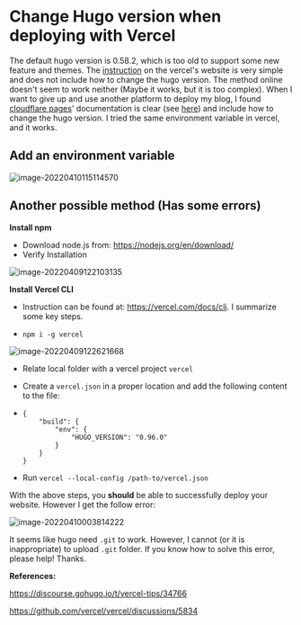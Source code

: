 # Change Hugo version when deploying with Vercel

The default hugo version is 0.58.2, which is too old to support some new feature and themes. The [instruction](https://vercel.com/guides/deploying-hugo-with-vercel) on the vercel's website is very simple and does not include how to change the hugo version. The method online doesn't seem to work neither (Maybe it works, but it is too complex). When I want to give up and use another platform to deploy my blog, I found [cloudflare pages](https://pages.cloudflare.com/)' documentation is clear (see [here](https://developers.cloudflare.com/pages/framework-guides/deploy-a-hugo-site/)) and include how to change the hugo version. I tried the same environment variable in vercel, and it works. 

## Add an environment variable

![image-20220410115114570](C:\Users\weiha\AppData\Roaming\Typora\typora-user-images\image-20220410115114570.png)

 

## Another possible method (Has some errors)

**Install npm**

- Download node.js from: https://nodejs.org/en/download/
- Verify Installation

![image-20220409122103135](C:\Users\weiha\AppData\Roaming\Typora\typora-user-images\image-20220409122103135.png)

**Install Vercel CLI**

- Instruction can be found at: https://vercel.com/docs/cli. I summarize some key steps. 

- ```npm i -g vercel```

![image-20220409122621668](C:\Users\weiha\AppData\Roaming\Typora\typora-user-images\image-20220409122621668.png)

- Relate local folder with a vercel project `vercel`

- Create a `vercel.json` in a proper location and add the following content to the file:

- ```
  {
      "build": {
          "env": {
              "HUGO_VERSION": "0.96.0"
          }
      }
  }
  ```

- Run `vercel --local-config /path-to/vercel.json`

With the above steps, you **should** be able to successfully deploy your website. However I get the follow error:

![image-20220410003814222](C:\Users\weiha\AppData\Roaming\Typora\typora-user-images\image-20220410003814222.png)

It seems like hugo need `.git` to work. However, I cannot (or it is inappropriate) to upload `.git` folder. If you know how to solve this error, please help! Thanks. 

**References:**

https://discourse.gohugo.io/t/vercel-tips/34766

https://github.com/vercel/vercel/discussions/5834

